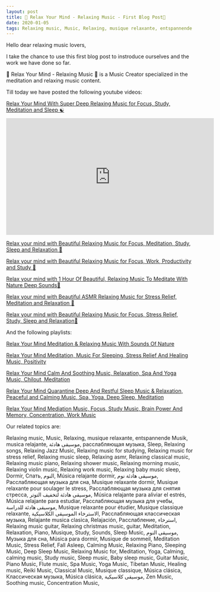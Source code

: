 ```yaml
---
layout: post
title: 🧘 Relax Your Mind - Relaxing Music - First Blog Post🧘
date: 2020-01-05
tags: Relaxing music, Music, Relaxing, musique relaxante, entspannende Musik, musica relajante, موسيقى هادئة, расслабляющая музыка, Sleep, Relaxing songs, Relaxing Jazz Music, Relaxing music for studying, Relaxing music for stress relief, Relaxing music sleep, Relaxing asmr, Relaxing classical music, Relaxing music piano, Relaxing shower music, Relaxing morning music, Relaxing violin music, Relaxing work music, Relaxing baby music sleep, Dormir, Спать, النوم, Música relajante dormir, موسيقى هادئة نوم, Расслабляющая музыка для сна, Musique relaxante dormir, Musique relaxante pour soulager le stress, Расслабляющая музыка для снятия стресса, موسيقى هادئة لتخفيف التوتر, Música relajante para aliviar el estrés, Música relajante para estudiar, Расслабляющая музыка для учебы, موسيقى هادئة للدراسة, Musique relaxante pour étudier, Musique classique relaxante, الاسترخاء الموسيقى الكلاسيكية, Расслабляющая классическая музыка, Relajante musica clasica, Relajación, Расслабление, استرخاء, Relaxing music guitar, Relaxing christmas music, guitar, Meditation, Relaxation, Piano, Musique, Study, Sounds, Sleep Music, موسيقى النوم, Музыка для сна, Música para dormir, Musique de sommeil, Meditation Music, Stress Relief, Fall Asleep, Calming Music, Relaxing Piano, Sleeping Music, Deep Sleep Music, Relaxing Music for, Meditation, Yoga, Calming, calming music, Study music, Sleep music, Baby sleep music, Guitar Music, Piano Music, Flute music, Spa Music, Yoga Music, Tibetan Music, Healing music, Reiki Music, Classical Music, Musique classique, Música clásica, Классическая музыка, Música clásica, موسيقى كلاسيكية, Zen Music, Soothing music, Concentration Music
---
```


Hello dear relaxing music lovers,

I take the chance to use this first blog post to instroduce ourselves and the work we have done so far.

🧘 Relax Your Mind - Relaxing Music 🧘 is a Music Creator specialized in the meditation and relaxing music content.

Till today we have posted the following youtube videos: 

[Relax Your Mind With Super Deep Relaxing Music for Focus, Study, Meditation and Sleep ☯](https://www.youtube.com/watch?v=WePPOOvNgaQ&list=PLL_9Gx2Xclt1WGuugrK9117B6iEUQpm4b&index=1&ab_channel=RelaxYourMind-RelaxingMusic)

<div class="video-container">
    <iframe src="https://www.youtube.com/watch?v=WePPOOvNgaQ&list=PLL_9Gx2Xclt1WGuugrK9117B6iEUQpm4b&index=1&ab_channel=RelaxYourMind-RelaxingMusic" height="315" width="560" allowfullscreen="" frameborder="0">
    </iframe>
</div>

[Relax your mind with Beautiful Relaxing Music for Focus, Meditation, Study, Sleep and Relaxation 🧘](https://www.youtube.com/watch?v=Ei2u_zPEQuI&list=PLL_9Gx2Xclt1WGuugrK9117B6iEUQpm4b&index=2&t=20s&ab_channel=RelaxYourMind-RelaxingMusic)

[Relax your mind with Beautiful Relaxing Music for Focus, Work, Productivity and Study 🧘](https://www.youtube.com/watch?v=vdMSfoQRBK4&list=PLL_9Gx2Xclt1WGuugrK9117B6iEUQpm4b&index=3&t=24s&ab_channel=RelaxYourMind-RelaxingMusic)

[Relax your mind with 1 Hour Of Beautiful, Relaxing Music To Meditate With Nature Deep Sounds🧘](https://www.youtube.com/watch?v=OhpvP6X5yRc&list=PLL_9Gx2Xclt1WGuugrK9117B6iEUQpm4b&index=4&ab_channel=RelaxYourMind-RelaxingMusic)

[Relax your mind with Beautiful ASMR Relaxing Music for Stress Relief, Meditation and Relaxation 🧘](https://www.youtube.com/watch?v=q-JWd2nUisA&list=PLL_9Gx2Xclt1WGuugrK9117B6iEUQpm4b&index=5&t=599s&ab_channel=RelaxYourMind-RelaxingMusic)

[Relax your mind with Beautiful Relaxing Music for Focus, Stress Relief, Study, Sleep and Relaxation🧘](https://www.youtube.com/watch?v=diz4TtKdhWE&list=PLL_9Gx2Xclt1WGuugrK9117B6iEUQpm4b&index=6&t=1405s&ab_channel=RelaxYourMind-RelaxingMusic)

And the following playlists:

[Relax Your Mind Meditation & Relaxing Music With Sounds Of Nature](https://www.youtube.com/watch?v=WePPOOvNgaQ&list=PLL_9Gx2Xclt1WGuugrK9117B6iEUQpm4b)

[Relax Your Mind Meditation, Music For Sleeping, Stress Relief And Healing Music, Positivity](https://www.youtube.com/watch?v=WePPOOvNgaQ&list=PLL_9Gx2Xclt0N48urusjqEdvuOTay5R4M)


[Relax Your Mind Calm And Soothing Music, Relaxation, Spa And Yoga Music, Chilout, Meditation](https://www.youtube.com/watch?v=WePPOOvNgaQ&list=PLL_9Gx2Xclt0pryKMiX89mMJzgYLi0jP0)


[Relax Your Mind Quarantine Deep And Restful Sleep Music & Relaxation, Peaceful and Calming Music, Spa, Yoga, Deep Sleep, Meditation](https://www.youtube.com/watch?v=WePPOOvNgaQ&list=PLL_9Gx2Xclt2gEo9opMtHyMcdqZPIOB1A)


[Relax Your Mind Mediation Music, Focus, Study Music, Brain Power And Memory, Concentration, Work Music](https://www.youtube.com/watch?v=WePPOOvNgaQ&list=PLL_9Gx2Xclt3SL0hD2mRTRLvMBqXLMBfn)

Our related topics are:

Relaxing music, Music, Relaxing, musique relaxante, entspannende Musik, musica relajante, موسيقى هادئة, расслабляющая музыка, Sleep, Relaxing songs, Relaxing Jazz Music, Relaxing music for studying, Relaxing music for stress relief, Relaxing music sleep, Relaxing asmr, Relaxing classical music, Relaxing music piano, Relaxing shower music, Relaxing morning music, Relaxing violin music, Relaxing work music, Relaxing baby music sleep, Dormir, Спать, النوم, Música relajante dormir, موسيقى هادئة نوم, Расслабляющая музыка для сна, Musique relaxante dormir, Musique relaxante pour soulager le stress, Расслабляющая музыка для снятия стресса, موسيقى هادئة لتخفيف التوتر, Música relajante para aliviar el estrés, Música relajante para estudiar, Расслабляющая музыка для учебы, موسيقى هادئة للدراسة, Musique relaxante pour étudier, Musique classique relaxante, الاسترخاء الموسيقى الكلاسيكية, Расслабляющая классическая музыка, Relajante musica clasica, Relajación, Расслабление, استرخاء, Relaxing music guitar, Relaxing christmas music, guitar, Meditation, Relaxation, Piano, Musique, Study, Sounds, Sleep Music, موسيقى النوم, Музыка для сна, Música para dormir, Musique de sommeil, Meditation Music, Stress Relief, Fall Asleep, Calming Music, Relaxing Piano, Sleeping Music, Deep Sleep Music, Relaxing Music for, Meditation, Yoga, Calming, calming music, Study music, Sleep music, Baby sleep music, Guitar Music, Piano Music, Flute music, Spa Music, Yoga Music, Tibetan Music, Healing music, Reiki Music, Classical Music, Musique classique, Música clásica, Классическая музыка, Música clásica, موسيقى كلاسيكية, Zen Music, Soothing music, Concentration Music, 